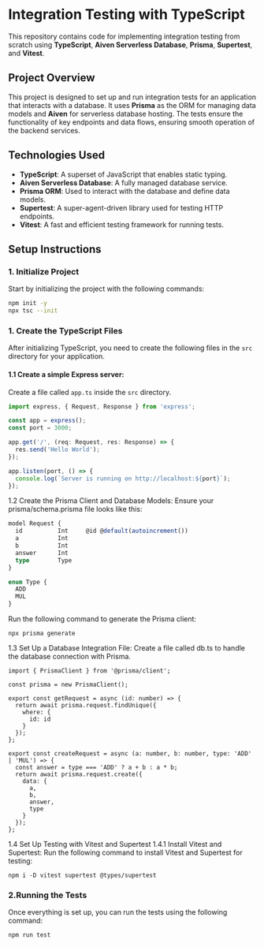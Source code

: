 # Integration Testing with TypeScript

This repository contains code for implementing integration testing from scratch using **TypeScript**, **Aiven Serverless Database**, **Prisma**, **Supertest**, and **Vitest**.

## Project Overview

This project is designed to set up and run integration tests for an application that interacts with a database. It uses **Prisma** as the ORM for managing data models and **Aiven** for serverless database hosting. The tests ensure the functionality of key endpoints and data flows, ensuring smooth operation of the backend services.

## Technologies Used

- **TypeScript**: A superset of JavaScript that enables static typing.
- **Aiven Serverless Database**: A fully managed database service.
- **Prisma ORM**: Used to interact with the database and define data models.
- **Supertest**: A super-agent-driven library used for testing HTTP endpoints.
- **Vitest**: A fast and efficient testing framework for running tests.

## Setup Instructions

### 1. Initialize Project
Start by initializing the project with the following commands:

```bash
npm init -y
npx tsc --init
```

### 1. Create the TypeScript Files
After initializing TypeScript, you need to create the following files in the `src` directory for your application.

#### 1.1 **Create a simple Express server:**

Create a file called `app.ts` inside the `src` directory.

```typescript
import express, { Request, Response } from 'express';

const app = express();
const port = 3000;

app.get('/', (req: Request, res: Response) => {
  res.send('Hello World');
});

app.listen(port, () => {
  console.log(`Server is running on http://localhost:${port}`);
});

```
1.2 Create the Prisma Client and Database Models:
Ensure your prisma/schema.prisma file looks like this:
```typescript
model Request {
  id          Int     @id @default(autoincrement())
  a           Int
  b           Int
  answer      Int
  type        Type
}

enum Type {
  ADD
  MUL
}
```

Run the following command to generate the Prisma client:

```
npx prisma generate
```
1.3 Set Up a Database Integration File:
Create a file called db.ts to handle the database connection with Prisma.
```
import { PrismaClient } from '@prisma/client';

const prisma = new PrismaClient();

export const getRequest = async (id: number) => {
  return await prisma.request.findUnique({
    where: {
      id: id
    }
  });
};

export const createRequest = async (a: number, b: number, type: 'ADD' | 'MUL') => {
  const answer = type === 'ADD' ? a + b : a * b;
  return await prisma.request.create({
    data: {
      a,
      b,
      answer,
      type
    }
  });
};
```

1.4 Set Up Testing with Vitest and Supertest
1.4.1 Install Vitest and Supertest:
Run the following command to install Vitest and Supertest for testing:
```
npm i -D vitest supertest @types/supertest
```
### 2.Running the Tests

Once everything is set up, you can run the tests using the following command:
```
npm run test
```


